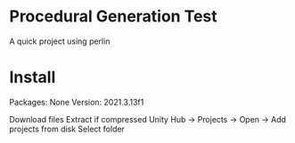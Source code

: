 # Procedural Generation Test
A quick project using perlin

# Install
Packages: None
Version: 2021.3.13f1

Download files
Extract if compressed
Unity Hub -> Projects -> Open -> Add projects from disk
Select folder

